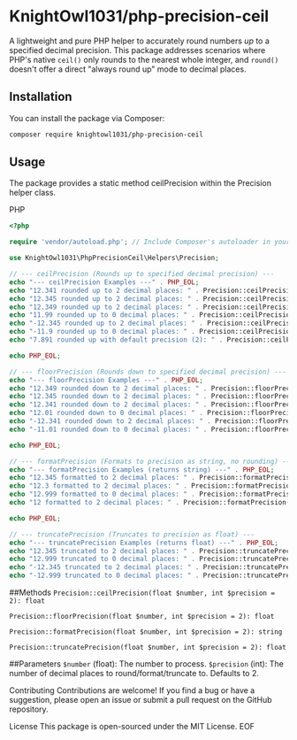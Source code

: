 # KnightOwl1031/php-precision-ceil

A lightweight and pure PHP helper to accurately round numbers *up* to a specified decimal precision. This package addresses scenarios where PHP's native `ceil()` only rounds to the nearest whole integer, and `round()` doesn't offer a direct "always round up" mode to decimal places.

## Installation

You can install the package via Composer:

```bash
composer require knightowl1031/php-precision-ceil
```

## Usage
The package provides a static method ceilPrecision within the Precision helper class.

PHP
```php
<?php

require 'vendor/autoload.php'; // Include Composer's autoloader in your project

use KnightOwl1031\PhpPrecisionCeil\Helpers\Precision;

// --- ceilPrecision (Rounds up to specified decimal precision) ---
echo "--- ceilPrecision Examples ---" . PHP_EOL;
echo "12.341 rounded up to 2 decimal places: " . Precision::ceilPrecision(12.341, 2) . PHP_EOL; // Output: 12.35
echo "12.345 rounded up to 2 decimal places: " . Precision::ceilPrecision(12.345, 2) . PHP_EOL; // Output: 12.35
echo "12.349 rounded up to 2 decimal places: " . Precision::ceilPrecision(12.349, 2) . PHP_EOL; // Output: 12.35
echo "11.99 rounded up to 0 decimal places: " . Precision::ceilPrecision(11.99, 0) . PHP_EOL;   // Output: 12.0
echo "-12.345 rounded up to 2 decimal places: " . Precision::ceilPrecision(-12.345, 2) . PHP_EOL; // Output: -12.34 (towards zero/positive infinity)
echo "-11.9 rounded up to 0 decimal places: " . Precision::ceilPrecision(-11.9, 0) . PHP_EOL;   // Output: -11.0
echo "7.891 rounded up with default precision (2): " . Precision::ceilPrecision(7.891) . PHP_EOL; // Output: 7.90

echo PHP_EOL;

// --- floorPrecision (Rounds down to specified decimal precision) ---
echo "--- floorPrecision Examples ---" . PHP_EOL;
echo "12.349 rounded down to 2 decimal places: " . Precision::floorPrecision(12.349, 2) . PHP_EOL; // Output: 12.34
echo "12.345 rounded down to 2 decimal places: " . Precision::floorPrecision(12.345, 2) . PHP_EOL; // Output: 12.34
echo "12.341 rounded down to 2 decimal places: " . Precision::floorPrecision(12.341, 2) . PHP_EOL; // Output: 12.34
echo "12.01 rounded down to 0 decimal places: " . Precision::floorPrecision(12.01, 0) . PHP_EOL;   // Output: 12.0
echo "-12.341 rounded down to 2 decimal places: " . Precision::floorPrecision(-12.341, 2) . PHP_EOL; // Output: -12.35 (away from zero/negative infinity)
echo "-11.01 rounded down to 0 decimal places: " . Precision::floorPrecision(-11.01, 0) . PHP_EOL; // Output: -12.0

echo PHP_EOL;

// --- formatPrecision (Formats to precision as string, no rounding) ---
echo "--- formatPrecision Examples (returns string) ---" . PHP_EOL;
echo "12.345 formatted to 2 decimal places: " . Precision::formatPrecision(12.345, 2) . PHP_EOL; // Output: 12.34
echo "12.3 formatted to 2 decimal places: " . Precision::formatPrecision(12.3, 2) . PHP_EOL;   // Output: 12.30
echo "12.999 formatted to 0 decimal places: " . Precision::formatPrecision(12.999, 0) . PHP_EOL; // Output: 12
echo "12 formatted to 2 decimal places: " . Precision::formatPrecision(12, 2) . PHP_EOL;       // Output: 12.00

echo PHP_EOL;

// --- truncatePrecision (Truncates to precision as float) ---
echo "--- truncatePrecision Examples (returns float) ---" . PHP_EOL;
echo "12.345 truncated to 2 decimal places: " . Precision::truncatePrecision(12.345, 2) . PHP_EOL; // Output: 12.34
echo "12.999 truncated to 0 decimal places: " . Precision::truncatePrecision(12.999, 0) . PHP_EOL; // Output: 12.0
echo "-12.345 truncated to 2 decimal places: " . Precision::truncatePrecision(-12.345, 2) . PHP_EOL; // Output: -12.34
echo "-12.999 truncated to 0 decimal places: " . Precision::truncatePrecision(-12.999, 0) . PHP_EOL; // Output: -12.0
```

##Methods
`Precision::ceilPrecision(float $number, int $precision = 2): float`

`Precision::floorPrecision(float $number, int $precision = 2): float`

`Precision::formatPrecision(float $number, int $precision = 2): string`

`Precision::truncatePrecision(float $number, int $precision = 2): float`

##Parameters
`$number` (float): The number to process.
`$precision` (int): The number of decimal places to round/format/truncate to. Defaults to 2.

Contributing
Contributions are welcome! If you find a bug or have a suggestion, please open an issue or submit a pull request on the GitHub repository.

License
This package is open-sourced under the MIT License.
EOF